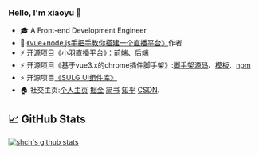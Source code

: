 

### Hello, I'm xiaoyu 👋

- 🎓 A Front-end Development Engineer
- 📖 [《vue+node.js手把手教你搭建一个直播平台》](https://juejin.cn/post/6868898254156333069)作者
- ⚡ 开源项目《小羽直播平台》：[前端](https://github.com/sulgweb/mylive-web)、[后端](https://github.com/sulgweb/mylive)
- ⚡ 开源项目《基于vue3.x的chrome插件脚手架》:[脚手架源码](https://github.com/sulgweb/sulg-plugin-cli)、[模板](https://github.com/sulgweb/sulg-plugin-template)、[npm](https://www.npmjs.com/package/sulg-plugin-cli)
- ⚡ 开源项目[《SULG UI组件库》](https://ui.sulg.top)
- 🏠 社交主页:[个人主页](https://my.sulg.top) [掘金](https://juejin.cn/user/3597257778926973) [简书](https://www.jianshu.com/u/4ab50cbafc3f) [知乎](https://www.zhihu.com/people/xiao-yu-46-25-83) [CSDN](https://blog.csdn.net/fly821760648).

## &#x1f4c8; GitHub Stats

[![shch's github stats](https://github-readme-stats.vercel.app/api?username=sulgweb)](https://github.com/anuraghazra/github-readme-stats)

<!--
**sulgweb/sulgweb** is a ✨ _special_ ✨ repository because its `README.md` (this file) appears on your GitHub profile.

Here are some ideas to get you started:

- 🔭 I’m currently working on ...
- 🌱 I’m currently learning ...
- 👯 I’m looking to collaborate on ...
- 🤔 I’m looking for help with ...
- 💬 Ask me about ...
- 📫 How to reach me: ...
- 😄 Pronouns: ...
- ⚡ Fun fact: ...
--> 
